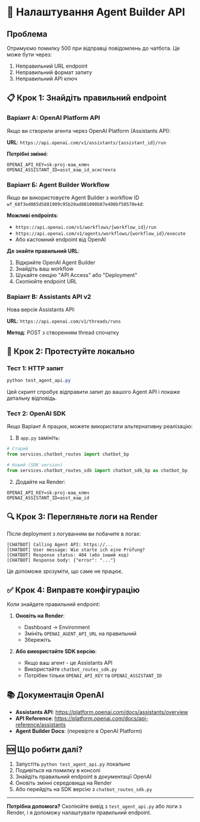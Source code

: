 # 🔧 Налаштування Agent Builder API

## Проблема
Отримуємо помилку 500 при відправці повідомлень до чатбота. Це може бути через:
1. Неправильний URL endpoint
2. Неправильний формат запиту
3. Неправильний API ключ

## 📋 Крок 1: Знайдіть правильний endpoint

### Варіант А: OpenAI Platform API
Якщо ви створили агента через OpenAI Platform (Assistants API):

**URL**: `https://api.openai.com/v1/assistants/{assistant_id}/run`

**Потрібні змінні**:
```
OPENAI_API_KEY=sk-proj-ваш_ключ
OPENAI_ASSISTANT_ID=asst_ваш_id_асистента
```

### Варіант Б: Agent Builder Workflow
Якщо ви використовуєте Agent Builder з workflow ID `wf_68f3ed065d5881909c95b20ad801090b07e400bf50570e4d`:

**Можливі endpoints**:
- `https://api.openai.com/v1/workflows/{workflow_id}/run`
- `https://api.openai.com/v1/agents/workflows/{workflow_id}/execute`
- Або кастомний endpoint від OpenAI

**Де знайти правильний URL**:
1. Відкрийте OpenAI Agent Builder
2. Знайдіть ваш workflow
3. Шукайте секцію "API Access" або "Deployment"
4. Скопіюйте endpoint URL

### Варіант В: Assistants API v2
Нова версія Assistants API:

**URL**: `https://api.openai.com/v1/threads/runs`

**Метод**: POST з створенням thread спочатку

## 🧪 Крок 2: Протестуйте локально

### Тест 1: HTTP запит
```powershell
python test_agent_api.py
```

Цей скрипт спробує відправити запит до вашого Agent API і покаже детальну відповідь.

### Тест 2: OpenAI SDK
Якщо Варіант А працює, можете використати альтернативну реалізацію:

1. В `app.py` замініть:
```python
# Старий
from services.chatbot_routes import chatbot_bp

# Новий (SDK version)
from services.chatbot_routes_sdk import chatbot_sdk_bp as chatbot_bp
```

2. Додайте на Render:
```
OPENAI_API_KEY=sk-proj-ваш_ключ
OPENAI_ASSISTANT_ID=asst_ваш_id
```

## 🔍 Крок 3: Перегляньте логи на Render

Після deployment з логуванням ви побачите в логах:
```
[CHATBOT] Calling Agent API: https://...
[CHATBOT] User message: Wie starte ich eine Prüfung?
[CHATBOT] Response status: 404 (або інший код)
[CHATBOT] Response body: {"error": "..."}
```

Це допоможе зрозуміти, що саме не працює.

## ✅ Крок 4: Виправте конфігурацію

Коли знайдете правильний endpoint:

1. **Оновіть на Render**:
   - Dashboard → Environment
   - Змініть `OPENAI_AGENT_API_URL` на правильний
   - Збережіть

2. **Або використайте SDK версію**:
   - Якщо ваш агент - це Assistants API
   - Використайте `chatbot_routes_sdk.py`
   - Потрібен тільки `OPENAI_API_KEY` та `OPENAI_ASSISTANT_ID`

## 📚 Документація OpenAI

- **Assistants API**: https://platform.openai.com/docs/assistants/overview
- **API Reference**: https://platform.openai.com/docs/api-reference/assistants
- **Agent Builder Docs**: (перевірте в OpenAI Platform)

## 🆘 Що робити далі?

1. Запустіть `python test_agent_api.py` локально
2. Подивіться на помилку в консолі
3. Знайдіть правильний endpoint в документації OpenAI
4. Оновіть змінні середовища на Render
5. Або перейдіть на SDK версію з `chatbot_routes_sdk.py`

---

**Потрібна допомога?**
Скопіюйте вивід з `test_agent_api.py` або логи з Render, і я допоможу налаштувати правильний endpoint.
